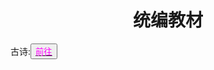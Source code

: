 <html>
	<head>
		<title>yyy团队的总部</title>
	    <style type="text/css">
		<!--
			.red{color:#FF0000}
			.green{color:#00FF00}
			.purple{color: #FF00FF}
		-->
        </style>
	</head>
	<body>
		<h1><center>统编教材</center></h1><div>古诗:<button title="hello"><a href="http://www.360doc.com/content/19/0918/19/41054787_861835131.shtml"><span class="purple">前往</span></a></button></div>
</body>
</html>
